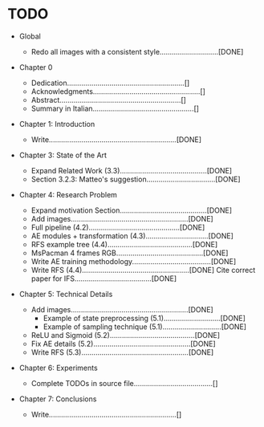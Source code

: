 # TODO

* Global
    * Redo all images with a consistent style.............................[DONE]

* Chapter 0
    * Dedication..........................................................[]
    * Acknowledgments.....................................................[]
    * Abstract............................................................[]
    * Summary in Italian..................................................[]

* Chapter 1: Introduction
    * Write...............................................................[DONE]

* Chapter 3: State of the Art
    * Expand Related Work (3.3)...........................................[DONE]
    * Section 3.2.3: Matteo's suggestion..................................[DONE]

* Chapter 4: Research Problem
    * Expand motivation Section...........................................[DONE]
    * Add images..........................................................[DONE]
	* Full pipeline (4.2).............................................[DONE]
	* AE modules + transformation (4.3)...............................[DONE]
	* RFS example tree (4.4)..........................................[DONE]
	* MsPacman 4 frames RGB...........................................[DONE]
    * Write AE training methodology.......................................[DONE]
    * Write RFS (4.4).....................................................[DONE]
	  Cite correct paper for IFS......................................[DONE]

* Chapter 5: Technical Details
    * Add images..........................................................[DONE]
    	* Example of state preprocessing (5.1)............................[DONE]
    	* Example of sampling technique (5.1).............................[DONE]
	* ReLU and Sigmoid (5.2)..........................................[DONE]
    * Fix AE details (5.2)................................................[DONE]
    * Write RFS (5.3).....................................................[DONE]

* Chapter 6: Experiments
    * Complete TODOs in source file.......................................[]

* Chapter 7: Conclusions
    * Write...............................................................[]
